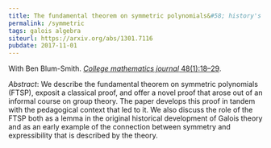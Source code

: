 ```yaml
---
title: The fundamental theorem on symmetric polynomials&#58; history's first whiff of Galois theory
permalink: /symmetric
tags: galois algebra
siteurl: https://arxiv.org/abs/1301.7116
pubdate: 2017-11-01
---
```


With Ben Blum-Smith. [*College mathematics journal* 48(1):18–29](https://dx.doi.org/10.4169/college.math.j.48.1.18).<!--more-->

*Abstract*: We describe the fundamental theorem on symmetric polynomials (FTSP), exposit a classical proof, and offer a novel proof that arose out of an informal course on group theory. The paper develops this proof in tandem with the pedagogical context that led to it. We also discuss the role of the FTSP both as a lemma in the original historical development of Galois theory and as an early example of the connection between symmetry and expressibility that is described by the theory.
